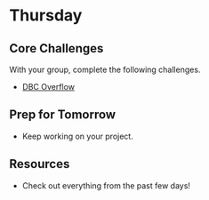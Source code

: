 # Thursday

## Core Challenges
With your group, complete the following challenges.

- [DBC Overflow](../../../../overflow-challenge)

## Prep for Tomorrow
- Keep working on your project.

## Resources
- Check out everything from the past few days!

